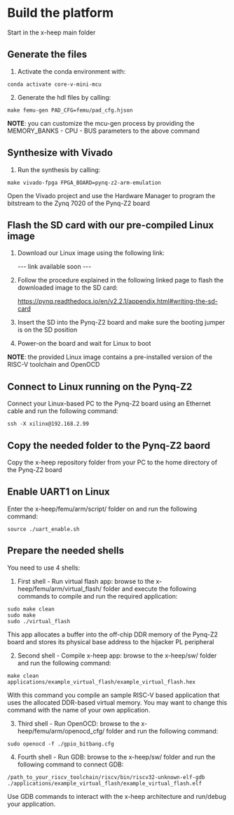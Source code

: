 # Build the platform
Start in the x-heep main folder

## Generate the files
1. Activate the conda environment with:

```
conda activate core-v-mini-mcu
```

2. Generate the hdl files by calling:

```
make femu-gen PAD_CFG=femu/pad_cfg.hjson
```

__NOTE__: you can customize the mcu-gen process by providing the MEMORY_BANKS - CPU - BUS parameters to the above command

## Synthesize with Vivado

1. Run the synthesis by calling:

```
make vivado-fpga FPGA_BOARD=pynq-z2-arm-emulation
```

Open the Vivado project and use the Hardware Manager to program the bitstream to the Zynq 7020 of the Pynq-Z2 board

## Flash the SD card with our pre-compiled Linux image

1. Download our Linux image using the following link:

   --- link available soon ---

2. Follow the procedure explained in the following linked page to flash the downloaded image to the SD card:

   https://pynq.readthedocs.io/en/v2.2.1/appendix.html#writing-the-sd-card

3. Insert the SD into the Pynq-Z2 board and make sure the booting jumper is on the SD position

4. Power-on the board and wait for Linux to boot

__NOTE__: the provided Linux image contains a pre-installed version of the RISC-V toolchain and OpenOCD

## Connect to Linux running on the Pynq-Z2

Connect your Linux-based PC to the Pynq-Z2 board using an Ethernet cable and run the following command:

```
ssh -X xilinx@192.168.2.99
```

## Copy the needed folder to the Pynq-Z2 baord

Copy the x-heep repository folder from your PC to the home directory of the Pynq-Z2 board

## Enable UART1 on Linux

Enter the x-heep/femu/arm/script/ folder on and run the following command:

```
source ./uart_enable.sh
```

## Prepare the needed shells

You need to use 4 shells:

1. First shell - Run virtual flash app: browse to the x-heep/femu/arm/virtual_flash/ folder and execute the following commands to compile and run the required application:

```
sudo make clean
sudo make
sudo ./virtual_flash
```

This app allocates a buffer into the off-chip DDR memory of the Pynq-Z2 board and stores its physical base address to the hijacker PL peripheral

2. Second shell - Compile x-heep app: browse to the x-heep/sw/ folder and run the following command:

```
make clean applications/example_virtual_flash/example_virtual_flash.hex
```

With this command you compile an sample RISC-V based application that uses the allocated DDR-based virtual memory. You may want to change this command with the name of your own application.

3. Third shell - Run OpenOCD: browse to the x-heep/femu/arm/openocd_cfg/ folder and run the following command:

```
sudo openocd -f ./gpio_bitbang.cfg
```

4. Fourth shell - Run GDB: browse to the x-heep/sw/ folder and run the following command to connect GDB:

```
/path_to_your_riscv_toolchain/riscv/bin/riscv32-unknown-elf-gdb ./applications/example_virtual_flash/example_virtual_flash.elf
```

Use GDB commands to interact with the x-heep architecture and run/debug your application.
